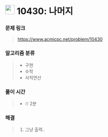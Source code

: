 # <img src="https://static.solved.ac/tier_small/1.svg" width=30> 10430: 나머지

### 문제 링크
> https://www.acmicpc.net/problem/10430

### 알고리즘 분류
>- 구현
>- 수학
>- 사칙연산

### 풀이 시간
>- ⏱ 2분

### 해결
> 1. 그냥 출력..